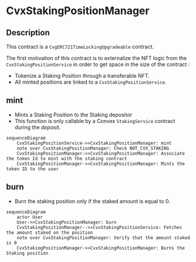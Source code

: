 # CvxStakingPositionManager

## Description

This contract is a `CvgERC721TimeLockingUpgradeable` contract.

The first motivation of this contract is to externalize the NFT logic from the `CvxStakingPositionService` in order to get space in the size of the contract :

- Tokenize a Staking Position through a transferable NFT.
- All minted positions are linked to a `CvxStakingPositionService`.

## mint

- Mints a Staking Position to the Staking depositor
- This function is only callable by a Convex `StakingService` contract during the _deposit_.

```mermaid
sequenceDiagram
    CvxStakingPositionService->>CvxStakingPositionManager: mint
    note over CvxStakingPositionManager: Check NOT_CVX_STAKING
    CvxStakingPositionManager->>CvxStakingPositionManager: Associate the token Id to mint with the staking contract
    CvxStakingPositionManager->>CvxStakingPositionManager: Mints the token ID to the user
```

## burn

- Burn the staking position only if the staked amount is equal to 0.

```mermaid
sequenceDiagram
    actor User
    User->>CvxStakingPositionManager: burn
    CvxStakingPositionManager-->>CvxStakingPositionService: Fetches the amount staked on the position
    note over CvxStakingPositionManager: Verify that the amount staked is 0
    CvxStakingPositionManager->>CvxStakingPositionManager: Burns the Staking position
```